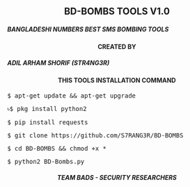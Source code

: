 <h2 align="center">BD-BOMBS TOOLS V1.0</h2>

<h5>BANGLADESHI NUMBERS   BEST SMS BOMBING TOOLS</h5>

<h4 align="center">CREATED BY</h4>
<h5 align="">ADIL ARHAM SHORIF (STR4NG3R)<!---<br>TEAM BADS - SECURITY RESEARCHERS</h5>-->

<h4 align="center">THIS TOOLS INSTALLATION COMMAND</h4>

<pre>$ apt-get update && apt-get upgrade</pre>

<pre>৳$ pkg install python2</pre>

<pre>$ pip install requests</pre>

<pre>$ git clone https://github.com/S7RANG3R/BD-BOMBS</pre>

<pre>$ cd BD-BOMBS && chmod +x *</pre>

<pre>$ python2 BD-Bombs.py</pre>

<h5 align="center">TEAM BADS - SECURITY RESEARCHERS</h5>
